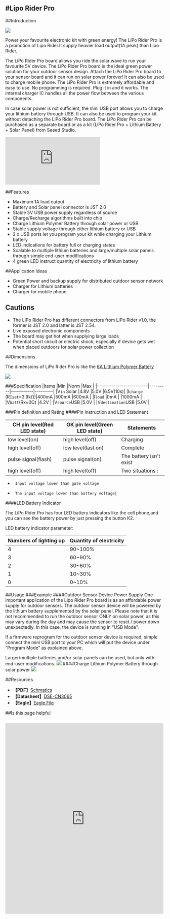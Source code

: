 #Lipo Rider Pro
----
##Introduction

![](https://raw.githubusercontent.com/SeeedDocument/Lipo_Rider_Pro/master/images/LiPo_Rider_Pro.jpg)

Power your favourite electronic kit with green energy! The LiPo Rider Pro is a promotion of Lipo Rider.It supply heavier load output(1A peak) than Lipo Rider.

The LiPo Rider Pro board allows you ride the solar wave to run your favourite 5V device. The LiPo Rider Pro board is the ideal green power solution for your outdoor sensor design. Attach the LiPo Rider Pro board to your sensor board and it can run on solar power forever! It can also be used to charge mobile phone.
The LiPo Rider Pro is extremely affordable and easy to use. No programming is required. Plug it in and it works. The internal charger IC handles all the power flow between the various components.

In case solar power is not sufficient, the mini USB port allows you to charge your lithium battery through USB. It can also be used to program your kit without detaching the LiPo Rider Pro board.
The LiPo Rider Pro can be purchased as a separate board or as a kit (LiPo Rider Pro + Lithium Battery + Solar Panel) from Seeed Studio.



[![](https://www.seeedstudio.com/item_detail.html?p_id=710)](http://www.seeedstudio.com/depot/CANBUS-Shield-V12-p-2256.html)

##Features

- Maximum 1A load output
- Battery and Solar panel connector is JST 2.0
- Stable 5V USB power supply regardless of source
- Charge/Recharge algorithms built into chip
- Charge Lithium Polymer Battery through solar power or USB
- Stable supply voltage through either lithium battery or USB
- 2 x USB ports let you program your kit while charging your Lithium battery
- LED indications for battery full or charging states
- Scalable to multiple lithium batteries and large/multiple solar panels through simple end-user modifications
- 4 green LED instruct quantity of electricity of lithium battery

##Application Ideas

- Green Power and backup supply for distributed outdoor sensor network
- Charger for Lithium batteries
- Charger for mobile phone

## Cautions

- The LiPo Rider Pro has different connectors from LiPo Rider v1.0, the former is JST 2.0 and latter is JST 2.54.
- Live exposed electronic components
- The board may get hot when supplying large loads
- Potential short circuit or electric shock, especially if device gets wet when placed outdoors for solar power collection

##Dimensions

The dimensions of LiPo Rider Pro is like the [6A Lithium Polymer Battery](https://www.seeedstudio.com/item_detail.html?p_id=602)

![](https://raw.githubusercontent.com/SeeedDocument/Lipo_Rider_Pro/master/images/Liporiderprod.jpg)

###Specification
|Items                    |Min      |Norm       |Max      |
|-------------------------|---------|-----------|---------|
|V`in` Solar              |4.8V     |5.0V       |6.5V(10s)|
|I`charge` (R`Iset`=3.9kΩ)|400mA	|500mA	    |600mA    |
|I`load`                  |0mA		|           |1000mA   |
|V`batt`(Rx=0Ω)           |4.2V                           |
|V`source`USB	          |5.0V                           |
|V`destination`USB	      |5.0V                           |

###Pin definition and Rating
####Pin Instruction and LED Statement

|CH pin level(Red LED state)|OK pin level(Green LED state)|Statements|
|---------------------------|-----------------------------|----------|
|low level(on)	            |high level(off)	          |Charging  |
|high level(off)	        |low level(last on)	          |Complete  |
|pulse signal(flash)	    |pulse signal(on)	          |The battery isn't exist|
|high level(off)	        |high level(off)	          |Two situations :
-      Input voltage lower than gate voltage
-      The input voltage lower than battery voltage|

####LED Battery Indicator

The LiPo Rider Pro has four LED battery indicators like the cell phone,and you can see the battery power by just pressing the button K2.

LED battery indicator parameter:

|Numbers of lighting up     |Quantity of electricity      |
|---------------------------|-----------------------------|
|4	                        |90~100%                      |
|3	                        |60~90%                       |
|2	                        |30~60%                       |
|1	                        |10~30%                       |
|0	                        |0~10%                        |

##Usage
###Example
####Outdoor Sensor Device Power Supply
One important application of the Lipo Rider Pro board is as an affordable power supply for outdoor sensors. The outdoor sensor device will be powered by the lithium battery supplemented by the solar panel. Please note that it is not recommended to run the outdoor sensor ONLY on solar power, as this may vary during the day and may cause the sensor to reset / power down unexpectedly. In this case, the device is running in “USB Mode”.

If a firmware reprogram for the outdoor sensor device is required, simple connect the mini USB port to your PC which will put the device under “Program Mode” as explained above.

Larger/multiple batteries and/or solar panels can be used, but only with end-user modifications.
![](https://raw.githubusercontent.com/SeeedDocument/Lipo_Rider_Pro/master/images/Lipo-Rider-pro.JPG)
####Charge Lithium Polymer Battery through solar power
![](https://raw.githubusercontent.com/SeeedDocument/Lipo_Rider_Pro/master/images/LiPo_Rider_Pro1.jpg)

##Resources

* **【PDF】**[Schmatics](https://github.com/SeeedDocument/CAN_BUS_Shield/raw/master/resource/CAN-BUS_Shield_v1.2.pdf)
* **【Datasheet】**[DSE-CN3065](https://github.com/SeeedDocument/Lipo_Rider_Pro/blob/master/resource/DSE-CN3065.pdf) 
* **【Eagle】**[Eagle File](https://github.com/SeeedDocument/Lipo_Rider_Pro/blob/master/resource/Lipo_Rider_Pro_v0.9b.rar)

##Is this page helpful
<iframe style="height: 600px; width: 500px; margin: 10px 0 10px;" allowTransparency="true" src="https://www.surveymonkey.com/r/32WG3KT" frameborder="0"></iframe>
